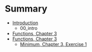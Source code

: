# Summary

* [Introduction](README.md)
   * 00_intro
* [Functions, Chapter 3](chapter_2.md)
* [Functions, Chapter 3](chapter_3.md)
   * [Minimum, Chapter 3, Exercise 1](minimum,_chapter_3,_exercise_1.md)

